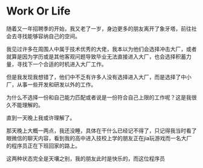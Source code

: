 # Work Or Life

随着又一年招聘季的开始，我又老了一岁，身边更多的朋友离开了象牙塔，前往社会去寻找能够容纳自己的空间。

我见过许多在周围人中属于技术优秀的大佬，我本以为他们会选择冲击大厂，或者就算是因为学历或是其他客观问题导致毕业无法直接进入大厂，也会选择积蓄力量，寻找下一个合适的时机进入大厂工作。

但是我发现我想错了，他们中不乏有许多人没有选择进入大厂，而是选择了中小厂，从事一些开发和研发以外的工作。

为什么不选择一份和自己能力匹配或者说是一份符合自己上限的工作呢？这是我很久不能理解的。

直到一天晚上我或许理解了。

那天晚上大概一两点，我还没睡，具体在干什么已经记不得了，只记得我当时看了眼微信的聊天内容，看到我的高中进入技校上学的朋友正在jia玩游戏而一名大厂的程序员正在下班回家的路上。

这两种状态完全是天壤之别，我的朋友此时是快乐的，而这位程序员